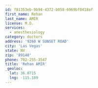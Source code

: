 ```yaml
---
id: f81353eb-9b94-4372-b058-6969bf0418af
first_name: Rehan
last_name: AMIR
license: M.D.
services:
  - anesthesiology
category: doctors
address: '9260 W SUNSET ROAD'
city: 'Las Vegas'
state: NV
zip: '89148'
phone: 702-255-3547
title: 'Rehan AMIR'
_geoloc:
  lat: 36.0715
  lng: -115.189
---
```

